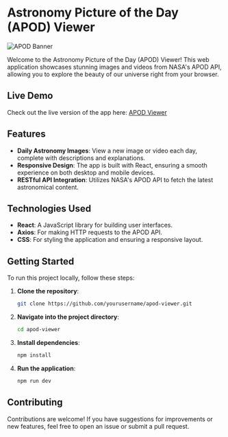 # Astronomy Picture of the Day (APOD) Viewer

![APOD Banner](https://example.com/banner-image.jpg) <!-- Replace with an actual image URL -->

Welcome to the Astronomy Picture of the Day (APOD) Viewer! This web application showcases stunning images and videos from NASA's APOD API, allowing you to explore the beauty of our universe right from your browser.

## Live Demo

Check out the live version of the app here: [APOD Viewer](https://apod1-nasa.netlify.app/)

## Features

- **Daily Astronomy Images**: View a new image or video each day, complete with descriptions and explanations.
- **Responsive Design**: The app is built with React, ensuring a smooth experience on both desktop and mobile devices.
- **RESTful API Integration**: Utilizes NASA's APOD API to fetch the latest astronomical content.

## Technologies Used

- **React**: A JavaScript library for building user interfaces.
- **Axios**: For making HTTP requests to the APOD API.
- **CSS**: For styling the application and ensuring a responsive layout.

## Getting Started

To run this project locally, follow these steps:

1. **Clone the repository**:
   ```bash
   git clone https://github.com/yourusername/apod-viewer.git
   
2. **Navigate into the project directory**:
   ```bash
   cd apod-viewer
3. **Install dependencies**:
   ```bash
   npm install
4. **Run the application**:
   ```bash
   npm run dev


## Contributing
Contributions are welcome! If you have suggestions for improvements or new features, feel free to open an issue or submit a pull request.
